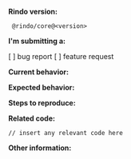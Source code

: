 <!--
NOTE:
Before submitting an issue, please consult our docs -> https://rindojs.web.app/
-->

**Rindo version:**
<!-- (run `npm list @rindo/core` from a terminal/cmd prompt and paste output below): -->
```
 @rindo/core@<version>
```

**I'm submitting a:**
<!-- (check one with "x") -->
[ ] bug report
[ ] feature request

**Current behavior:**
<!-- Describe how the bug manifests. -->

**Expected behavior:**
<!-- Describe what the behavior would be without the bug. -->

**Steps to reproduce:**
<!-- If you are able to illustrate the bug or feature request with an example, please provide steps to reproduce and if possible a demo
-->

**Related code:**

```tsx
// insert any relevant code here
```

**Other information:**
<!-- List any other information that is relevant to your issue. Stack traces, related issues, suggestions on how to fix, Stack Overflow links, forum links, etc. -->
